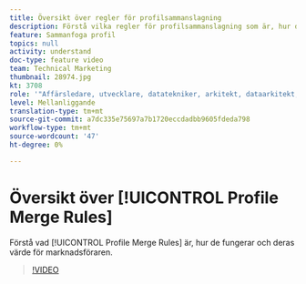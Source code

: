 ```yaml
---
title: Översikt över regler för profilsammanslagning
description: Förstå vilka regler för profilsammanslagning som är, hur de fungerar och deras värde för marknadsföraren.
feature: Sammanfoga profil
topics: null
activity: understand
doc-type: feature video
team: Technical Marketing
thumbnail: 28974.jpg
kt: 3708
role: '"Affärsledare, utvecklare, datatekniker, arkitekt, dataarkitekt, administratör, ledare"'
level: Mellanliggande
translation-type: tm+mt
source-git-commit: a7dc335e75697a7b1720eccdadbb9605fdeda798
workflow-type: tm+mt
source-wordcount: '47'
ht-degree: 0%

---
```



# Översikt över [!UICONTROL Profile Merge Rules]

Förstå vad [!UICONTROL Profile Merge Rules] är, hur de fungerar och deras värde för marknadsföraren.

>[!VIDEO](https://video.tv.adobe.com/v/28974/?quality=12)
